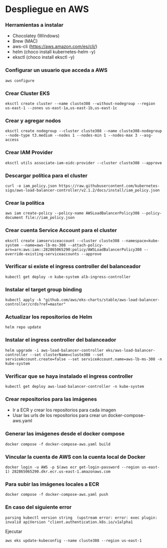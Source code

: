 # Despliegue en AWS

### Herramientas a instalar

- Chocolatey (Windows)
- Brew (MAC)
- aws-cli (https://aws.amazon.com/es/cli/)
- helm (choco install kubernetes-helm -y)
- eksctl (choco install eksctl -y)

### Configurar un usuario que acceda a AWS

```
aws configure
```

### Crear Cluster EKS

```
eksctl create cluster --name cluste308 --without-nodegroup --region us-east-1 --zones us-east-1a,us-east-1b,us-east-1c
```

### Crear y agregar nodos

```
eksctl create nodegroup --cluster cluste308 --name cluste308-nodegroup --node-type t3.medium --nodes 1 --nodes-min 1 --nodes-max 3 --asg-access
```

### Crear IAM Provider

```
eksctl utils associate-iam-oidc-provider --cluster cluste308 --approve
```

### Descargar política para el cluster

```
curl -o iam_policy.json https://raw.githubusercontent.com/kubernetes-sigs/aws-load-balancer-controller/v2.1.2/docs/install/iam_policy.json
```

### Crear la política

```
aws iam create-policy --policy-name AWSLoadBalancerPolicy308 --policy-document file://iam_policy.json
```

### Crear cuenta Service Account para el cluster

```
eksctl create iamserviceaccount --cluster cluste308 --namespace=kube-system --name=aws-lb-ms-308 --attach-policy-arn=arn:aws:iam::282865065290:policy/AWSLoadBalancerPolicy308 --override-existing-serviceaccounts --approve
```

### Verificar si existe el ingress controller del balanceador

```
kubectl get deploy -n kube-system alb-ingress-controller
```

### Instalar el target group binding

```
kubectl apply -k "github.com/aws/eks-charts/stable/aws-load-balancer-controller/crds?ref=master"
```

### Actualizar los repositorios de Helm

```
helm repo update
```

### Instalar el ingress controller del balanceador

```
helm upgrade -i aws-load-balancer-controller eks/aws-load-balancer-controller --set clusterName=cluste308 --set serviceAccount.create=false --set serviceAccount.name=aws-lb-ms-308 -n kube-system
```

### Verificar que se haya instalado el ingress controller

```
kubectl get deploy aws-load-balancer-controller -n kube-system
```

### Crear repositorios para las imágenes

- Ir a ECR y crear los repositorios para cada imagen
- Usar las urls de los repositorios para crear un docker-compose-aws.yaml

### Generar las imágenes desde el docker compose

```
docker compose -f docker-compose-aws.yaml build
```

### Vincular la cuenta de AWS con la cuenta local de Docker

```
docker login -u AWS -p $(aws ecr get-login-password --region us-east-1) 282865065290.dkr.ecr.us-east-1.amazonaws.com
```

### Para subir las imágenes locales a ECR

```
docker compose -f docker-compose-aws.yaml push
```

### En caso del siguiente error

```
parsing kubectl version string  (upstream error: error: exec plugin: invalid apiVersion "client.authentication.k8s.io/v1alpha1
```

Ejecutar

```
aws eks update-kubeconfig --name cluste308 --region us-east-1
```

